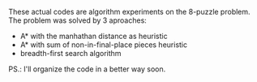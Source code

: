 These actual codes are algorithm experiments on
the 8-puzzle problem. The problem was solved by 3 aproaches:

- A* with the manhathan distance as heuristic
- A* with sum of non-in-final-place pieces heuristic
- breadth-first search algorithm

PS.: I'll organize the code in a better way soon.
